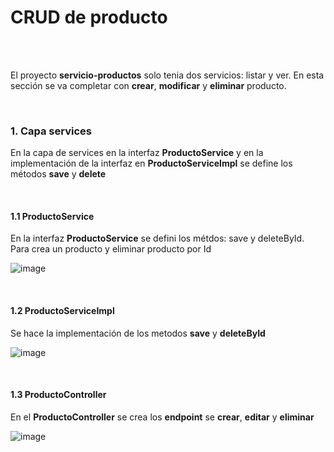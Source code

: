 # CRUD de producto

<br>
<br>

El proyecto **servicio-productos** solo tenia dos servicios: listar y ver. En esta sección se va completar con **crear**, **modificar** y **eliminar** producto. 

<br>


### 1. Capa services

En la capa de services en  la interfaz **ProductoService** y en la implementación de la interfaz en **ProductoServiceImpl** se define los métodos **save** y **delete**

<br>

#### 1.1 ProductoService

En la interfaz **ProductoService** se defini los métdos: save y deleteById. Para crea un producto y eliminar producto por Id

![image](https://github.com/crodrigr/microservicios-spring-boot-confenalco/assets/31961588/2e0cd5d2-c51d-40d2-8f1a-35deca6de0e2)


<br>

#### 1.2 ProductoServiceImpl

Se hace la implementación de los metodos **save** y **deleteById**

![image](https://github.com/crodrigr/microservicios-spring-boot-confenalco/assets/31961588/3ad99de1-e778-4702-914f-8b5f9268e668)

<br>

#### 1.3 ProductoController

En el **ProductoController** se crea los **endpoint** se **crear**, **editar** y **eliminar**

![image](https://github.com/crodrigr/microservicios-spring-boot-confenalco/assets/31961588/2e03d2d6-2e68-4c45-9474-be49d8610ad3)


